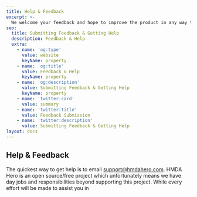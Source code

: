 ```yaml
---
title: Help & Feedback
excerpt: >-
  We welcome your feedback and hope to improve the product in any way that we reasonably can!
seo:
  title: Submitting Feedback & Getting Help
  description: Feedback & Help
  extra:
    - name: 'og:type'
      value: website
      keyName: property
    - name: 'og:title'
      value: Feedback & Help
      keyName: property
    - name: 'og:description'
      value: Submitting Feedback & Getting Help
      keyName: property
    - name: 'twitter:card'
      value: summary
    - name: 'twitter:title'
      value: Feedback Submission
    - name: 'twitter:description'
      value: Submitting Feedback & Getting Help
layout: docs
---
```


## Help & Feedback

The quickest way to get help is to email support@hmdahero.com. HMDA Hero is an open source/free project which unfortunately means we have day jobs and responsibilities beyond supporting this project. While every effort will be made to assist you in 